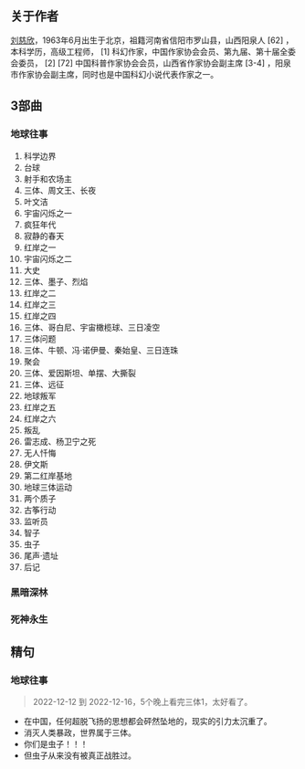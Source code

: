 ## 关于作者
[刘慈欣](https://baike.baidu.com/item/%E5%88%98%E6%85%88%E6%AC%A3/142084?fromModule=lemma_inlink)，1963年6月出生于北京，祖籍河南省信阳市罗山县，山西阳泉人 [62]  ，本科学历，高级工程师， [1]  科幻作家，中国作家协会会员、第九届、第十届全委会委员， [2]  [72]  中国科普作家协会会员，山西省作家协会副主席 [3-4]  ，阳泉市作家协会副主席，同时也是中国科幻小说代表作家之一。

## 3部曲
### 地球往事
1. 科学边界
2. 台球
3. 射手和农场主
4. 三体、周文王、长夜
5. 叶文洁
6. 宇宙闪烁之一
7. 疯狂年代
8. 寂静的春天
9.  红岸之一
10. 宇宙闪烁之二
11. 大史
12. 三体、墨子、烈焰
13. 红岸之二
14. 红岸之三
15. 红岸之四
16. 三体、哥白尼、宇宙橄榄球、三日凌空
17. 三体问题
18. 三体、牛顿、冯·诺伊曼、秦始皇、三日连珠
19. 聚会
20. 三体、爱因斯坦、单摆、大撕裂
21. 三体、远征
22. 地球叛军
23. 红岸之五
24. 红岸之六
25. 叛乱
26. 雷志成、杨卫宁之死
27. 无人忏悔
28. 伊文斯
29. 第二红岸基地
30. 地球三体运动
31. 两个质子
32. 古筝行动
33. 监听员
34. 智子
35. 虫子
36. 尾声·遗址
37. 后记

### 黑暗深林


### 死神永生

## 精句
### 地球往事
> 2022-12-12 到 2022-12-16，5个晚上看完三体1，太好看了。
* 在中国，任何超脱飞扬的思想都会砰然坠地的，现实的引力太沉重了。
* 消灭人类暴政，世界属于三体。
* 你们是虫子！！！
* 但虫子从来没有被真正战胜过。